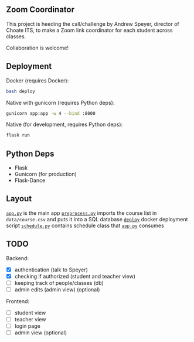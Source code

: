 ## Zoom Coordinator

This project is heeding the call/challenge by Andrew Speyer, director of Choate ITS, to make a Zoom link coordinator for each student across classes.

Collaboration is welcome!

## Deployment
Docker (requires Docker):
```bash
bash deploy
```

Native with gunicorn (requires Python deps):
```bash
gunicorn app:app -w 4 --bind :8000
```


Native (for development, requires Python deps):
```bash
flask run
```

## Python Deps
- Flask
- Gunicorn (for production)
- Flask-Dance

## Layout
[`app.py`](/app.py) is the main app
[`preprocess.py`](/preprocess.py) imports the course list in `data/course.csv` and puts it into a SQL database
[`deploy`](/preprocess.py) docker deployment script
[`schedule.py`](/preprocess.py) contains schedule class that [`app.py`](/app.py) consumes


## TODO
Backend:
- [x] authentication (talk to Speyer)
- [x] checking if authorized (student and teacher view)
- [ ] keeping track of people/classes (db)
- [ ] admin edits (admin view) (optional)

Frontend:
- [ ] student view
- [ ] teacher view
- [ ] login page
- [ ] admin view (optional)
